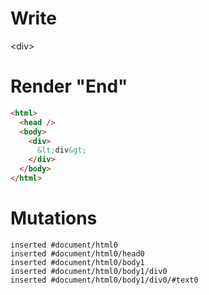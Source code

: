 # Write
  <div>&lt;div&gt;</div>


# Render "End"
```html
<html>
  <head />
  <body>
    <div>
      &lt;div&gt;
    </div>
  </body>
</html>
```

# Mutations
```
inserted #document/html0
inserted #document/html0/head0
inserted #document/html0/body1
inserted #document/html0/body1/div0
inserted #document/html0/body1/div0/#text0
```